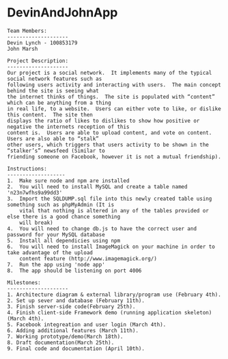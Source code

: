 DevinAndJohnApp
===============

    Team Members:
    --------------------
    Devin Lynch - 100853179
    John Marsh

    Project Description:
    --------------------
    Our project is a social network.  It implements many of the typical social network features such as
    following users activity and interacting with users.  The main concept behind the site is seeing what
    the internet thinks of things.  The site is populated with “content” which can be anything from a thing
    in real life, to a website.  Users can either vote to like, or dislike this content.  The site then
    displays the ratio of likes to dislikes to show how positive or negative the internets reception of this
    content is.  Users are able to upload content, and vote on content.  Users are also able to “stalk”
    other users, which triggers that users activity to be shown in the “stalker’s” newsfeed (Similar to
    friending someone on Facebook, however it is not a mutual friendship). 
    
    Instructions:
    -------------------
    1.  Make sure node and npm are installed
    2.  You will need to install MySQL and create a table named 'n23n7wfhs9a99dd3'
    3.  Import the SQLDUMP.sql file into this newly created table using something such as phpMyAdmin (It is 
        vital that nothing is altered in any of the tables provided or else there is a good chance something
        will break)
    4.  You will need to change db.js to have the correct user and password for your MySQL database
    5.  Install all dependicies using npm
    6.  You will need to install ImageMagick on your machine in order to take advantage of the upload
        content feature (http://www.imagemagick.org/)
    7.  Run the app using 'node app'
    8.  The app should be listening on port 4006
    
    Milestones:
    --------------------
    1. Architecture diagram & external library/program use (February 4th).
    2. Set up sever and database (February 11th).
    3. Finish server-side code(February 25th).
    4. Finish client-side Framework demo (running application skeleton)(March 4th).
    5. Facebook integreation and user login (March 4th).
    6. Adding additional features (March 11th).
    7. Working prototype/demo(March 18th).
    8. Draft documentation(March 25th).
    9. Final code and documentation (April 10th).
